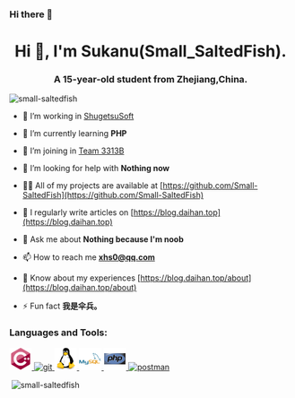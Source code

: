 ### Hi there 👋

<h1 align="center">Hi 👋, I'm Sukanu(Small_SaltedFish).</h1>
<h3 align="center">A 15-year-old student from Zhejiang,China.</h3>

<p align="left"> <img src="https://komarev.com/ghpvc/?username=small-saltedfish&label=Profile%20views&color=0e75b6&style=flat" alt="small-saltedfish" /> </p>

- 🔭 I’m working in [ShugetsuSoft](https://github.com/shugetsusoft)

- 🌱 I’m currently learning **PHP**

- 👯 I’m joining in [Team 3313B](http://www.tzqsng.com/)

- 🤝 I’m looking for help with **Nothing now**

- 👨‍💻 All of my projects are available at [https://github.com/Small-SaltedFish](https://github.com/Small-SaltedFish)

- 📝 I regularly write articles on [https://blog.daihan.top](https://blog.daihan.top)

- 💬 Ask me about **Nothing because I'm noob**

- 📫 How to reach me **xhs0@qq.com**

- 📄 Know about my experiences [https://blog.daihan.top/about](https://blog.daihan.top/about)

- ⚡ Fun fact **我是伞兵。**


<h3 align="left">Languages and Tools:</h3>
<p align="left"> <a href="https://www.w3schools.com/cpp/" target="_blank"> <img src="https://raw.githubusercontent.com/devicons/devicon/master/icons/cplusplus/cplusplus-original.svg" alt="cplusplus" width="40" height="40"/> </a> <a href="https://git-scm.com/" target="_blank"> <img src="https://www.vectorlogo.zone/logos/git-scm/git-scm-icon.svg" alt="git" width="40" height="40"/> </a> <a href="https://www.linux.org/" target="_blank"> <img src="https://raw.githubusercontent.com/devicons/devicon/master/icons/linux/linux-original.svg" alt="linux" width="40" height="40"/> </a> <a href="https://www.mysql.com/" target="_blank"> <img src="https://raw.githubusercontent.com/devicons/devicon/master/icons/mysql/mysql-original-wordmark.svg" alt="mysql" width="40" height="40"/> </a> <a href="https://www.php.net" target="_blank"> <img src="https://raw.githubusercontent.com/devicons/devicon/master/icons/php/php-original.svg" alt="php" width="40" height="40"/> </a> <a href="https://postman.com" target="_blank"> <img src="https://www.vectorlogo.zone/logos/getpostman/getpostman-icon.svg" alt="postman" width="40" height="40"/> </a> </p>

<p>&nbsp;<img align="center" src="https://github-readme-stats.vercel.app/api?username=small-saltedfish&show_icons=true&theme=radical&count_private=true /></p>

<p><img align="center" src="https://github-readme-streak-stats.herokuapp.com/?user=small-saltedfish&" alt="small-saltedfish" /></p>
